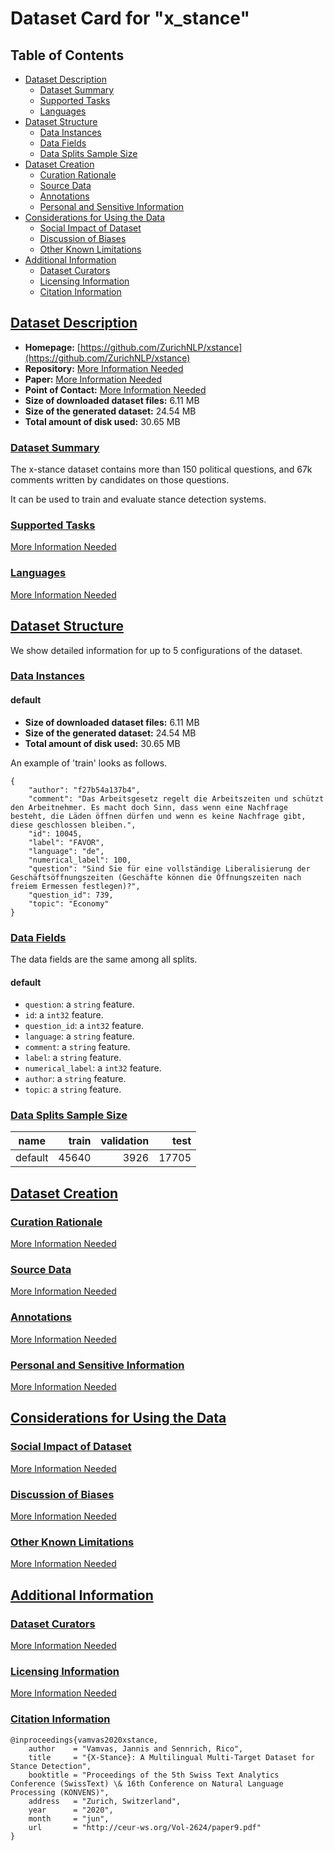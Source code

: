 ---
---

# Dataset Card for "x_stance"

## Table of Contents
- [Dataset Description](#dataset-description)
  - [Dataset Summary](#dataset-summary)
  - [Supported Tasks](#supported-tasks)
  - [Languages](#languages)
- [Dataset Structure](#dataset-structure)
  - [Data Instances](#data-instances)
  - [Data Fields](#data-fields)
  - [Data Splits Sample Size](#data-splits-sample-size)
- [Dataset Creation](#dataset-creation)
  - [Curation Rationale](#curation-rationale)
  - [Source Data](#source-data)
  - [Annotations](#annotations)
  - [Personal and Sensitive Information](#personal-and-sensitive-information)
- [Considerations for Using the Data](#considerations-for-using-the-data)
  - [Social Impact of Dataset](#social-impact-of-dataset)
  - [Discussion of Biases](#discussion-of-biases)
  - [Other Known Limitations](#other-known-limitations)
- [Additional Information](#additional-information)
  - [Dataset Curators](#dataset-curators)
  - [Licensing Information](#licensing-information)
  - [Citation Information](#citation-information)

## [Dataset Description](#dataset-description)

- **Homepage:** [https://github.com/ZurichNLP/xstance](https://github.com/ZurichNLP/xstance)
- **Repository:** [More Information Needed](https://github.com/huggingface/datasets/blob/master/CONTRIBUTING.md#how-to-contribute-to-the-dataset-cards)
- **Paper:** [More Information Needed](https://github.com/huggingface/datasets/blob/master/CONTRIBUTING.md#how-to-contribute-to-the-dataset-cards)
- **Point of Contact:** [More Information Needed](https://github.com/huggingface/datasets/blob/master/CONTRIBUTING.md#how-to-contribute-to-the-dataset-cards)
- **Size of downloaded dataset files:** 6.11 MB
- **Size of the generated dataset:** 24.54 MB
- **Total amount of disk used:** 30.65 MB

### [Dataset Summary](#dataset-summary)

The x-stance dataset contains more than 150 political questions, and 67k comments written by candidates on those questions.

It can be used to train and evaluate stance detection systems.

### [Supported Tasks](#supported-tasks)

[More Information Needed](https://github.com/huggingface/datasets/blob/master/CONTRIBUTING.md#how-to-contribute-to-the-dataset-cards)

### [Languages](#languages)

[More Information Needed](https://github.com/huggingface/datasets/blob/master/CONTRIBUTING.md#how-to-contribute-to-the-dataset-cards)

## [Dataset Structure](#dataset-structure)

We show detailed information for up to 5 configurations of the dataset.

### [Data Instances](#data-instances)

#### default

- **Size of downloaded dataset files:** 6.11 MB
- **Size of the generated dataset:** 24.54 MB
- **Total amount of disk used:** 30.65 MB

An example of 'train' looks as follows.
```
{
    "author": "f27b54a137b4",
    "comment": "Das Arbeitsgesetz regelt die Arbeitszeiten und schützt den Arbeitnehmer. Es macht doch Sinn, dass wenn eine Nachfrage besteht, die Läden öffnen dürfen und wenn es keine Nachfrage gibt, diese geschlossen bleiben.",
    "id": 10045,
    "label": "FAVOR",
    "language": "de",
    "numerical_label": 100,
    "question": "Sind Sie für eine vollständige Liberalisierung der Geschäftsöffnungszeiten (Geschäfte können die Öffnungszeiten nach freiem Ermessen festlegen)?",
    "question_id": 739,
    "topic": "Economy"
}
```

### [Data Fields](#data-fields)

The data fields are the same among all splits.

#### default
- `question`: a `string` feature.
- `id`: a `int32` feature.
- `question_id`: a `int32` feature.
- `language`: a `string` feature.
- `comment`: a `string` feature.
- `label`: a `string` feature.
- `numerical_label`: a `int32` feature.
- `author`: a `string` feature.
- `topic`: a `string` feature.

### [Data Splits Sample Size](#data-splits-sample-size)

| name  |train|validation|test |
|-------|----:|---------:|----:|
|default|45640|      3926|17705|

## [Dataset Creation](#dataset-creation)

### [Curation Rationale](#curation-rationale)

[More Information Needed](https://github.com/huggingface/datasets/blob/master/CONTRIBUTING.md#how-to-contribute-to-the-dataset-cards)

### [Source Data](#source-data)

[More Information Needed](https://github.com/huggingface/datasets/blob/master/CONTRIBUTING.md#how-to-contribute-to-the-dataset-cards)

### [Annotations](#annotations)

[More Information Needed](https://github.com/huggingface/datasets/blob/master/CONTRIBUTING.md#how-to-contribute-to-the-dataset-cards)

### [Personal and Sensitive Information](#personal-and-sensitive-information)

[More Information Needed](https://github.com/huggingface/datasets/blob/master/CONTRIBUTING.md#how-to-contribute-to-the-dataset-cards)

## [Considerations for Using the Data](#considerations-for-using-the-data)

### [Social Impact of Dataset](#social-impact-of-dataset)

[More Information Needed](https://github.com/huggingface/datasets/blob/master/CONTRIBUTING.md#how-to-contribute-to-the-dataset-cards)

### [Discussion of Biases](#discussion-of-biases)

[More Information Needed](https://github.com/huggingface/datasets/blob/master/CONTRIBUTING.md#how-to-contribute-to-the-dataset-cards)

### [Other Known Limitations](#other-known-limitations)

[More Information Needed](https://github.com/huggingface/datasets/blob/master/CONTRIBUTING.md#how-to-contribute-to-the-dataset-cards)

## [Additional Information](#additional-information)

### [Dataset Curators](#dataset-curators)

[More Information Needed](https://github.com/huggingface/datasets/blob/master/CONTRIBUTING.md#how-to-contribute-to-the-dataset-cards)

### [Licensing Information](#licensing-information)

[More Information Needed](https://github.com/huggingface/datasets/blob/master/CONTRIBUTING.md#how-to-contribute-to-the-dataset-cards)

### [Citation Information](#citation-information)

```
@inproceedings{vamvas2020xstance,
    author    = "Vamvas, Jannis and Sennrich, Rico",
    title     = "{X-Stance}: A Multilingual Multi-Target Dataset for Stance Detection",
    booktitle = "Proceedings of the 5th Swiss Text Analytics Conference (SwissText) \& 16th Conference on Natural Language Processing (KONVENS)",
    address   = "Zurich, Switzerland",
    year      = "2020",
    month     = "jun",
    url       = "http://ceur-ws.org/Vol-2624/paper9.pdf"
}

```

